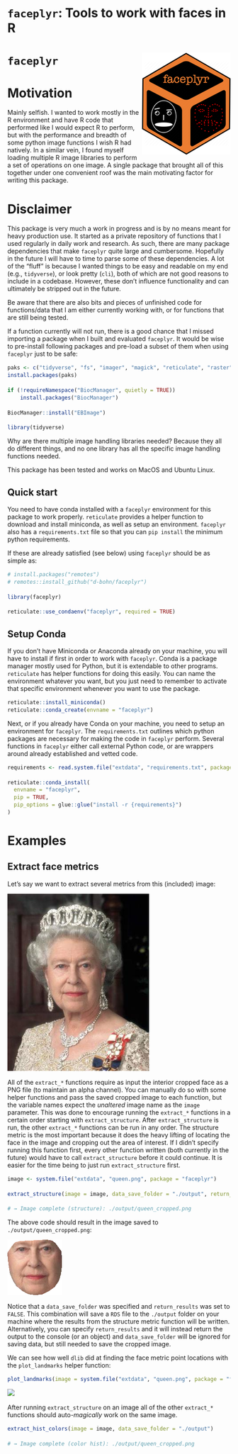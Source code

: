 `faceplyr`: Tools to work with faces in R
================

# `faceplyr` <img src="inst/imgs/faceplyr_hex.png" align="right" />

# Motivation

Mainly selfish. I wanted to work mostly in the R environment and have R
code that performed like I would expect R to perform, but with the
performance and breadth of some python image functions I wish R had
natively. In a similar vein, I found myself loading multiple R image
libraries to perform a set of operations on one image. A single package
that brought all of this together under one convenient roof was the main
motivating factor for writing this package.

# Disclaimer

This package is very much a work in progress and is by no means meant
for heavy production use. It started as a private repository of
functions that I used regularly in daily work and research. As such,
there are many package dependencies that make `faceplyr` quite large and
cumbersome. Hopefully in the future I will have to time to parse some of
these dependencies. A lot of the “fluff” is because I wanted things to
be easy and readable on my end (e.g., `tidyverse`), or look pretty
(`cli`), both of which are not good reasons to include in a codebase.
However, these don’t influence functionality and can ultimately be
stripped out in the future.

Be aware that there are also bits and pieces of unfinished code for
functions/data that I am either currently working with, or for functions
that are still being tested.

If a function currently will not run, there is a good chance that I
missed importing a package when I built and evaluated `faceplyr`. It
would be wise to pre-install following packages and pre-load a subset of
them when using `faceplyr` just to be safe:

``` r
paks <- c("tidyverse", "fs", "imager", "magick", "reticulate", "raster", "cli", "glue")
install.packages(paks)

if (!requireNamespace("BiocManager", quietly = TRUE))
    install.packages("BiocManager")

BiocManager::install("EBImage")

library(tidyverse)
```

Why are there multiple image handling libraries needed? Because they all
do different things, and no one library has all the specific image
handling functions needed.

This package has been tested and works on MacOS and Ubuntu Linux.

## Quick start

You need to have conda installed with a `faceplyr` environment for this
package to work properly. `reticulate` provides a helper function to
download and install miniconda, as well as setup an environment.
`faceplyr` also has a `requirements.txt` file so that you can
`pip install` the minimum python requirements.

If these are already satisfied (see below) using `faceplyr` should be as
simple as:

``` r
# install.packages("remotes")
# remotes::install_github("d-bohn/faceplyr")

library(faceplyr)

reticulate::use_condaenv("faceplyr", required = TRUE)
```

## Setup Conda

If you don’t have Miniconda or Anaconda already on your machine, you
will have to install if first in order to work with `faceplyr`. Conda is
a package manager mostly used for Python, but it is extendable to other
programs. `reticulate` has helper functions for doing this easily. You
can name the environment whatever you want, but you just need to
remember to activate that specific environment whenever you want to use
the package.

``` r
reticulate::install_miniconda()
reticulate::conda_create(envname = "faceplyr")
```

Next, or if you already have Conda on your machine, you need to setup an
environment for `faceplyr`. The `requirements.txt` outlines which python
packages are necessary for making the code in `faceplyr` perform.
Several functions in `faceplyr` either call external Python code, or are
wrappers around already established and vetted code.

``` r
requirements <- read.system.file("extdata", "requirements.txt", package = "faceplyr")

reticulate::conda_install(
  envname = "faceplyr",
  pip = TRUE,
  pip_options = glue::glue("install -r {requirements}")
)
```

# Examples

## Extract face metrics

Let’s say we want to extract several metrics from this (included) image:

![](inst/extdata/queen.png)

All of the `extract_*` functions require as input the interior cropped
face as a PNG file (to maintain an alpha channel). You can manually do
so with some helper functions and pass the saved cropped image to each
function, but the variable names expect the *unaltered* image name as
the `image` parameter. This was done to encourage running the
`extract_*` functions in a certain order starting with
`extract_structure`. After `extract_structure` is run, the other
`extract_*` functions can be run in any order. The structure metric is
the most important because it does the heavy lifting of locating the
face in the image and cropping out the area of interest. If I didn’t
specify running this function first, every other function written (both
currently in the future) would have to call `extract_structure` before
it could continue. It is easier for the time being to just run
`extract_structure` first.

``` r
image <- system.file("extdata", "queen.png", package = "faceplyr")

extract_structure(image = image, data_save_folder = "./output", return_results = FALSE)

# → Image complete (structure): ./output/queen_cropped.png
```

The above code should result in the image saved to
`./output/queen_cropped.png`:

![](inst/imgs/queen_cropped.png)

Notice that a `data_save_folder` was specified and `return_results` was
set to `FALSE`. This combination will save a `RDS` file to the
`./output` folder on your machine where the results from the structure
metric function will be written. Alternatively, you can specify
`return_results` and it will instead return the output to the console
(or an object) and `data_save_folder` will be ignored for saving data,
but still needed to save the cropped image.

We can see how well `dlib` did at finding the face metric point
locations with the `plot_landmarks` helper function:

``` r
plot_landmarks(image = system.file("extdata", "queen.png", package = "faceplyr"))
```

![](README_files/figure-gfm/plot-landmarks-1.png)<!-- -->

After running `extract_structure` on an image all of the other
`extract_*` functions should auto-*magically* work on the same image.

``` r
extract_hist_colors(image = image, data_save_folder = "./output")

# → Image complete (color hist): ./output/queen_cropped.png
```
